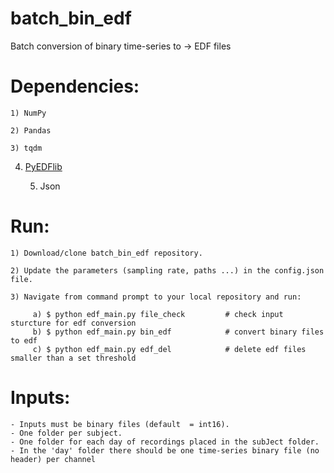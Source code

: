 # batch_bin_edf
Batch conversion of binary time-series to -> EDF files

# Dependencies:

    1) NumPy

    2) Pandas

    3) tqdm

4) [PyEDFlib](https://github.com/holgern/pyedflib/blob/master/README.rst)
    
    5) Json

# Run:

    1) Download/clone batch_bin_edf repository.
    
    2) Update the parameters (sampling rate, paths ...) in the config.json file.
    
    3) Navigate from command prompt to your local repository and run:
         
         a) $ python edf_main.py file_check         # check input sturcture for edf conversion
         b) $ python edf_main.py bin_edf            # convert binary files to edf
         c) $ python edf_main.py edf_del            # delete edf files smaller than a set threshold

# Inputs:

    - Inputs must be binary files (default  = int16).
    - One folder per subject.
    - One folder for each day of recordings placed in the subJect folder.
    - In the 'day' folder there should be one time-series binary file (no header) per channel
